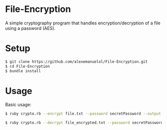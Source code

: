 # File-Encryption
A simple cryptography program that handles encryption/decryption of a file using a password (AES).

# Setup

```bash
$ git clone https://github.com/alexemanuelol/File-Encryption.git
$ cd File-Encryption
$ bundle install
```

# Usage
Basic usage:

```bash
$ ruby crypto.rb --encrypt file.txt --password secretPassword --output file_encrypted.txt

$ ruby crypto.rb --decrypt file_encrypted.txt --password secretPassword --output original_file.txt
```